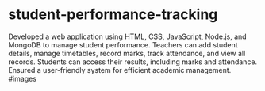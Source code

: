# student-performance-tracking
Developed a web application using HTML, CSS, JavaScript, Node.js, and MongoDB to manage student 
performance. Teachers can add student details, manage timetables, record marks, track attendance, and view 
all records. Students can access their results, including marks and attendance. Ensured a user-friendly 
system for efficient academic management.
#images

